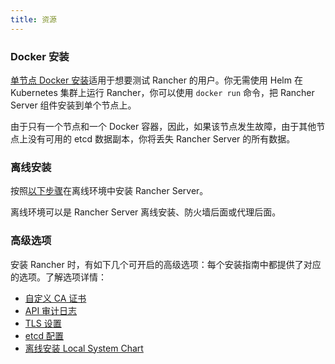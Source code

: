```yaml
---
title: 资源
---
```


### Docker 安装

[单节点 Docker 安装](rancher-on-a-single-node-with-docker.md)适用于想要测试 Rancher 的用户。你无需使用 Helm 在 Kubernetes 集群上运行 Rancher，你可以使用 `docker run` 命令，把 Rancher Server 组件安装到单个节点上。

由于只有一个节点和一个 Docker 容器，因此，如果该节点发生故障，由于其他节点上没有可用的 etcd 数据副本，你将丢失 Rancher Server 的所有数据。

### 离线安装

按照[以下步骤](air-gapped-helm-cli-install.md)在离线环境中安装 Rancher Server。

离线环境可以是 Rancher Server 离线安装、防火墙后面或代理后面。

### 高级选项

安装 Rancher 时，有如下几个可开启的高级选项：每个安装指南中都提供了对应的选项。了解选项详情：

- [自定义 CA 证书](../getting-started/installation-and-upgrade/resources/custom-ca-root-certificates.md)
- [API 审计日志](../how-to-guides/advanced-user-guides/enable-api-audit-log.md)
- [TLS 设置](../getting-started/installation-and-upgrade/installation-references/tls-settings.md)
- [etcd 配置](../how-to-guides/advanced-user-guides/tune-etcd-for-large-installs.md)
- [离线安装 Local System Chart](../getting-started/installation-and-upgrade/resources/local-system-charts.md)
